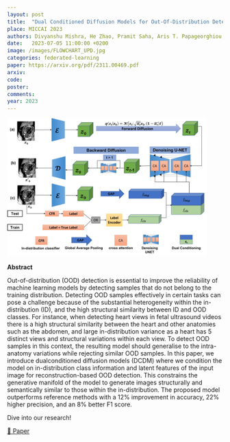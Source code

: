 ```yaml
---
layout: post
title:  "Dual Conditioned Diffusion Models for Out-Of-Distribution Detection: Application to Fetal Ultrasound Videos"
place: MICCAI 2023
authors: Divyanshu Mishra, He Zhao, Pramit Saha, Aris T. Papageorghiou, J.Alison Noble
date:   2023-07-05 11:00:00 +0200
image: /images/FLOWCHART_UPD.jpg
categories: federated-learning
paper: https://arxiv.org/pdf/2311.00469.pdf
arxiv:
code: 
poster: 
comments:
year: 2023 
---
```


<style>
@media (max-width: 1000px) {
    .container {
        flex-direction: column;
        align-items: left;
    }
</style>


<div class="container" style="display: flex; align-items: center;">
    <div class="image" style="flex: 1; margin-right: 1cm;">
        <img src="/images/FLOWCHART_UPD.jpg" alt="Image" style="max-width:100%; height:auto;">
    </div>
</div>

**Abstract**

Out-of-distribution (OOD) detection is essential to improve
the reliability of machine learning models by detecting samples that do
not belong to the training distribution. Detecting OOD samples effectively in certain tasks can pose a challenge because of the substantial
heterogeneity within the in-distribution (ID), and the high structural
similarity between ID and OOD classes. For instance, when detecting
heart views in fetal ultrasound videos there is a high structural similarity
between the heart and other anatomies such as the abdomen, and large
in-distribution variance as a heart has 5 distinct views and structural
variations within each view. To detect OOD samples in this context,
the resulting model should generalise to the intra-anatomy variations
while rejecting similar OOD samples. In this paper, we introduce dualconditioned diffusion models (DCDM) where we condition the model on
in-distribution class information and latent features of the input image
for reconstruction-based OOD detection. This constrains the generative
manifold of the model to generate images structurally and semantically
similar to those within the in-distribution. The proposed model outperforms reference methods with a 12% improvement in accuracy, 22%
higher precision, and an 8% better F1 score.

Dive into our research!

<a href="https://arxiv.org/pdf/2311.00469">&#x1F4C4; Paper</a> 
